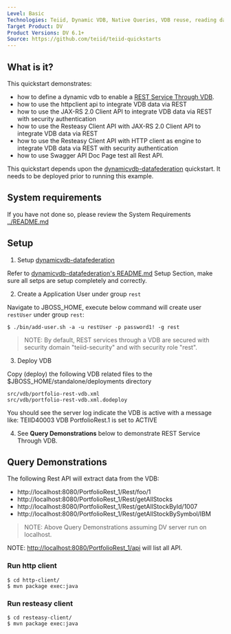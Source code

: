 ```yaml
---
Level: Basic
Technologies: Teiid, Dynamic VDB, Native Queries, VDB reuse, reading data from JDBC, delimited file, REST Service Through VDB
Target Product: DV
Product Versions: DV 6.1+
Source: https://github.com/teiid/teiid-quickstarts
---
```


## What is it?

This quickstart demonstrates:

* how to define a dynamic vdb to enable a [REST Service Through VDB](https://docs.jboss.org/author/display/TEIID/REST+Service+Through+VDB).
* how to use the httpclient api to integrate VDB data via REST
* how to use the JAX-RS 2.0 Client API to integrate VDB data via REST with security authentication
* how to use the Resteasy Client API with JAX-RS 2.0 Client API to integrate VDB data via REST
* how to use the Resteasy Client API with HTTP client as engine to integrate VDB data via REST with security authentication
* how to use Swagger API Doc Page test all Rest API.

This quickstart depends upon the [dynamicvdb-datafederation](../dynamicvdb-datafederation) quickstart.  It needs to be deployed prior to running this example.

## System requirements

If you have not done so, please review the System Requirements [../README.md](../README.md)

## Setup

1)  Setup [dynamicvdb-datafederation](../dynamicvdb-datafederation)

Refer to [dynamicvdb-datafederation's README.md](../dynamicvdb-datafederation/README.md) Setup Section, make sure all setps are setup completely and correctly.

2) Create a Application User under group `rest`

Navigate to JBOSS_HOME, execute below command will create user `restUser` under group `rest`:

~~~
$ ./bin/add-user.sh -a -u restUser -p password1! -g rest
~~~ 

> NOTE: By default, REST services through a VDB are secured with security domain "teiid-security" and with security role "rest".
		
3)  Deploy VDB

Copy (deploy) the following VDB related files to the $JBOSS_HOME/standalone/deployments directory

~~~
src/vdb/portfolio-rest-vdb.xml
src/vdb/portfolio-rest-vdb.xml.dodeploy
~~~

You should see the server log indicate the VDB is active with a message like:  TEIID40003 VDB PortfolioRest.1 is set to ACTIVE

4) See **Query Demonstrations** below to demonstrate REST Service Through VDB.

## Query Demonstrations

The following Rest API will extract data from the VDB:

* http://localhost:8080/PortfolioRest_1/Rest/foo/1
* http://localhost:8080/PortfolioRest_1/Rest/getAllStocks
* http://localhost:8080/PortfolioRest_1/Rest/getAllStockById/1007
* http://localhost:8080/PortfolioRest_1/Rest/getAllStockBySymbol/IBM

> NOTE: Above Query Demonstrations assuming DV server run on localhost.

NOTE: [http://localhost:8080/PortfolioRest_1/api](http://localhost:8080/PortfolioRest_1/api) will list all API.

### Run http client

~~~
$ cd http-client/
$ mvn package exec:java
~~~

### Run resteasy client

~~~
$ cd resteasy-client/
$ mvn package exec:java
~~~
